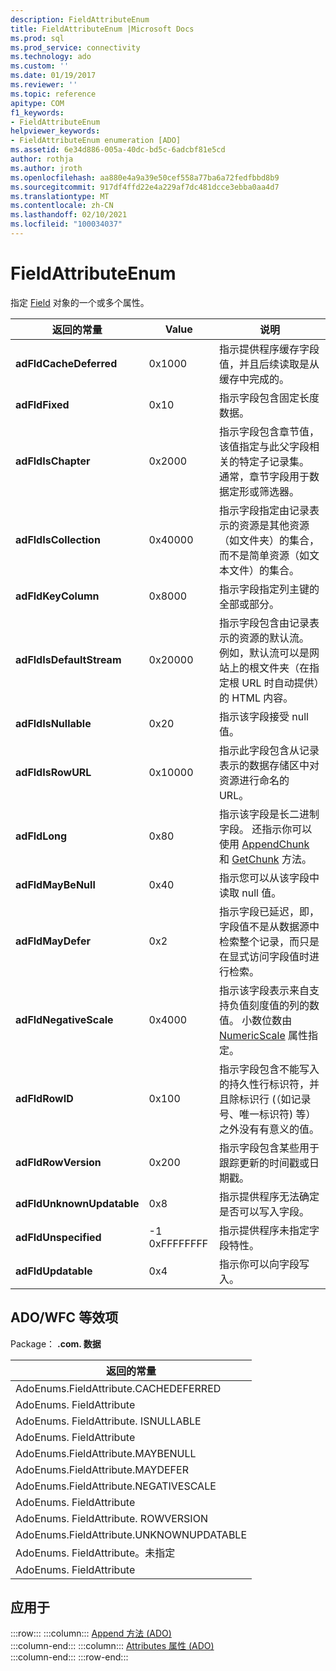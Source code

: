 ```yaml
---
description: FieldAttributeEnum
title: FieldAttributeEnum |Microsoft Docs
ms.prod: sql
ms.prod_service: connectivity
ms.technology: ado
ms.custom: ''
ms.date: 01/19/2017
ms.reviewer: ''
ms.topic: reference
apitype: COM
f1_keywords:
- FieldAttributeEnum
helpviewer_keywords:
- FieldAttributeEnum enumeration [ADO]
ms.assetid: 6e34d886-005a-40dc-bd5c-6adcbf81e5cd
author: rothja
ms.author: jroth
ms.openlocfilehash: aa880e4a9a39e50cef558a77ba6a72fedfbbd8b9
ms.sourcegitcommit: 917df4ffd22e4a229af7dc481dcce3ebba0aa4d7
ms.translationtype: MT
ms.contentlocale: zh-CN
ms.lasthandoff: 02/10/2021
ms.locfileid: "100034037"
---
```

# <a name="fieldattributeenum"></a>FieldAttributeEnum
指定 [Field](../../../ado/reference/ado-api/field-object.md) 对象的一个或多个属性。  
  
|返回的常量|Value|说明|  
|--------------|-----------|-----------------|  
|**adFldCacheDeferred**|0x1000|指示提供程序缓存字段值，并且后续读取是从缓存中完成的。|  
|**adFldFixed**|0x10|指示字段包含固定长度数据。|  
|**adFldIsChapter**|0x2000|指示字段包含章节值，该值指定与此父字段相关的特定子记录集。 通常，章节字段用于数据定形或筛选器。|  
|**adFldIsCollection**|0x40000|指示字段指定由记录表示的资源是其他资源（如文件夹）的集合，而不是简单资源（如文本文件）的集合。|  
|**adFldKeyColumn**|0x8000|指示字段指定列主键的全部或部分。|  
|**adFldIsDefaultStream**|0x20000|指示字段包含由记录表示的资源的默认流。 例如，默认流可以是网站上的根文件夹（在指定根 URL 时自动提供）的 HTML 内容。|  
|**adFldIsNullable**|0x20|指示该字段接受 null 值。|  
|**adFldIsRowURL**|0x10000|指示此字段包含从记录表示的数据存储区中对资源进行命名的 URL。|  
|**adFldLong**|0x80|指示该字段是长二进制字段。 还指示你可以使用 [AppendChunk](../../../ado/reference/ado-api/appendchunk-method-ado.md) 和 [GetChunk](../../../ado/reference/ado-api/getchunk-method-ado.md) 方法。|  
|**adFldMayBeNull**|0x40|指示您可以从该字段中读取 null 值。|  
|**adFldMayDefer**|0x2|指示字段已延迟，即，字段值不是从数据源中检索整个记录，而只是在显式访问字段值时进行检索。|  
|**adFldNegativeScale**|0x4000|指示该字段表示来自支持负值刻度值的列的数值。 小数位数由 [NumericScale](../../../ado/reference/ado-api/numericscale-property-ado.md) 属性指定。|  
|**adFldRowID**|0x100|指示字段包含不能写入的持久性行标识符，并且除标识行 (（如记录号、唯一标识符) 等）之外没有有意义的值。|  
|**adFldRowVersion**|0x200|指示字段包含某些用于跟踪更新的时间戳或日期戳。|  
|**adFldUnknownUpdatable**|0x8|指示提供程序无法确定是否可以写入字段。|  
|**adFldUnspecified**|-1 0xFFFFFFFF|指示提供程序未指定字段特性。|  
|**adFldUpdatable**|0x4|指示你可以向字段写入。|  
  
## <a name="adowfc-equivalent"></a>ADO/WFC 等效项  
 Package： **.com. 数据**  
  
|返回的常量|  
|--------------|  
|AdoEnums.FieldAttribute.CACHEDEFERRED|  
|AdoEnums. FieldAttribute|  
|AdoEnums. FieldAttribute. ISNULLABLE|  
|AdoEnums. FieldAttribute|  
|AdoEnums.FieldAttribute.MAYBENULL|  
|AdoEnums.FieldAttribute.MAYDEFER|  
|AdoEnums.FieldAttribute.NEGATIVESCALE|  
|AdoEnums. FieldAttribute|  
|AdoEnums. FieldAttribute. ROWVERSION|  
|AdoEnums.FieldAttribute.UNKNOWNUPDATABLE|  
|AdoEnums. FieldAttribute。未指定|  
|AdoEnums. FieldAttribute|  
  
## <a name="applies-to"></a>应用于  

:::row:::
    :::column:::
        [Append 方法 (ADO)](../../../ado/reference/ado-api/append-method-ado.md)  
    :::column-end:::
    :::column:::
        [Attributes 属性 (ADO)](../../../ado/reference/ado-api/attributes-property-ado.md)  
    :::column-end:::
:::row-end:::
